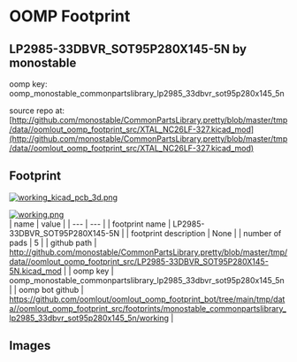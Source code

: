 # OOMP Footprint  
## LP2985-33DBVR_SOT95P280X145-5N  by monostable  
  
oomp key: oomp_monostable_commonpartslibrary_lp2985_33dbvr_sot95p280x145_5n  
  
source repo at: [http://github.com/monostable/CommonPartsLibrary.pretty/blob/master/tmp/data//oomlout_oomp_footprint_src/XTAL_NC26LF-327.kicad_mod](http://github.com/monostable/CommonPartsLibrary.pretty/blob/master/tmp/data//oomlout_oomp_footprint_src/XTAL_NC26LF-327.kicad_mod)  
## Footprint  
  
[![working_kicad_pcb_3d.png](working_kicad_pcb_3d_600.png)](working_kicad_pcb_3d.png)  
  
[![working.png](working_600.png)](working.png)  
| name | value | 
| --- | --- | 
| footprint name | LP2985-33DBVR_SOT95P280X145-5N | 
| footprint description | None | 
| number of pads | 5 | 
| github path | http://github.com/monostable/CommonPartsLibrary.pretty/blob/master/tmp/data//oomlout_oomp_footprint_src/LP2985-33DBVR_SOT95P280X145-5N.kicad_mod | 
| oomp key | oomp_monostable_commonpartslibrary_lp2985_33dbvr_sot95p280x145_5n | 
| oomp bot github | https://github.com/oomlout/oomlout_oomp_footprint_bot/tree/main/tmp/data//oomlout_oomp_footprint_src/footprints/monostable_commonpartslibrary_lp2985_33dbvr_sot95p280x145_5n/working | 
## Images  
